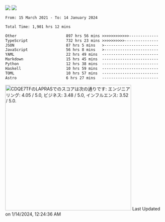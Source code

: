 <div>
  <img src="https://github-readme-stats.vercel.app/api?username=naporin0624&count_private=true&show_icons=true" />
  <img src="https://github-readme-stats.vercel.app/api/top-langs/?username=naporin0624&layout=compact&hide=css" />
  <!--START_SECTION:waka-->

```txt
From: 15 March 2021 - To: 14 January 2024

Total Time: 1,901 hrs 12 mins

Other                      897 hrs 56 mins >>>>>>>>>>>>-------------   47.23 %
TypeScript                 732 hrs 23 mins >>>>>>>>>>---------------   38.52 %
JSON                       87 hrs 5 mins   >------------------------   04.58 %
JavaScript                 56 hrs 8 mins   >------------------------   02.95 %
YAML                       22 hrs 49 mins  -------------------------   01.20 %
Markdown                   15 hrs 45 mins  -------------------------   00.83 %
Python                     12 hrs 38 mins  -------------------------   00.66 %
Haskell                    10 hrs 59 mins  -------------------------   00.58 %
TOML                       10 hrs 57 mins  -------------------------   00.58 %
Astro                      6 hrs 27 mins   -------------------------   00.34 %
```

<!--END_SECTION:waka-->
  
  <!--START_SECTION:lapras-card-->
<p ><a href="https://lapras.com/public/CDQE7TF" target="_blank" rel="noopener noreferrer"><img alt="CDQE7TFのLAPRASでのスコアは次の通りです: エンジニアリング: 4.05 / 5.0, ビジネス: 3.48 / 5.0, インフルエンス: 3.52 / 5.0." src="https://lapras-card-generator.vercel.app/api/svg?e=4.05&b=3.48&i=3.52&b1=%23232323&b2=%236d6d6d&i1=%23212121&i2=%23818181&l=ja" width="400" ></a>  
Last Updated on 1/14/2024, 12:24:36 AM</p>
<!--END_SECTION:lapras-card-->
</div>
